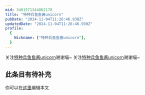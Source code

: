 ```yaml
---
mid: 3461571344862178
title: "特种兵鱼鱼酱unicorn"
pubDate: "2024-11-04T11:26:46.930Z"
updatedDate: "2024-11-04T11:26:46.930Z"
profile:
  {
    Nickname: ["特种兵鱼鱼酱unicorn"],
  }
---
```


关注[特种兵鱼鱼酱unicorn](https://space.bilibili.com/3461571344862178)谢谢喵~ 关注[特种兵鱼鱼酱unicorn](https://space.bilibili.com/3461571344862178)谢谢喵~

## 此条目有待补充
你可以在[这里](https://github.com/Yuhanawa/VTuber.ICU-Content/edit/master/v/特种兵鱼鱼酱unicorn/index.md)编辑本文
